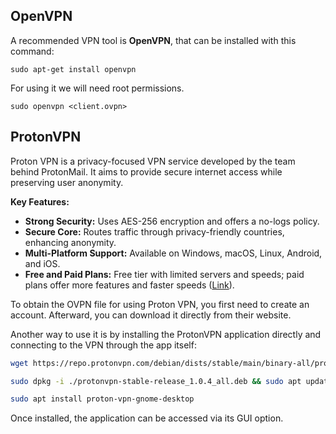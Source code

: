 ## OpenVPN

A recommended VPN tool is **OpenVPN**, that can be installed with this command:
```
sudo apt-get install openvpn
```

For using it we will need root permissions.
```
sudo openvpn <client.ovpn>
```

## ProtonVPN
Proton VPN is a privacy-focused VPN service developed by the team behind ProtonMail. It aims to provide secure internet access while preserving user anonymity.

**Key Features:**

- **Strong Security:** Uses AES-256 encryption and offers a no-logs policy.
- **Secure Core:** Routes traffic through privacy-friendly countries, enhancing anonymity.
- **Multi-Platform Support:** Available on Windows, macOS, Linux, Android, and iOS.
- **Free and Paid Plans:** Free tier with limited servers and speeds; paid plans offer more features and faster speeds ([Link](https://account.protonvpn.com/signup?plan=free&ref=faq
)). 

To obtain the OVPN file for using Proton VPN, you first need to create an account. Afterward, you can download it directly from their website.

Another way to use it is by installing the ProtonVPN application directly and connecting to the VPN through the app itself:

```bash
wget https://repo.protonvpn.com/debian/dists/stable/main/binary-all/protonvpn-stable-release_1.0.4_all.deb

sudo dpkg -i ./protonvpn-stable-release_1.0.4_all.deb && sudo apt update

sudo apt install proton-vpn-gnome-desktop
```

Once installed, the application can be accessed via its GUI option.